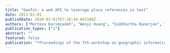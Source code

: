 ```yaml
---
title: "GeoTxt: a web API to leverage place references in text"
date: 2013-01-01
publishDate: 2020-02-01T07:10:44.063108Z
authors: ["Morteza Karimzadeh", "Wenyi Huang", "Siddhartha Banerjee", "Jan Oliver Wallgrün", "Frank Hardisty", "Scott Pezanowski", "Prasenjit Mitra", "Alan M MacEachren"]
publication_types: ["1"]
abstract: ""
featured: false
publication: "*Proceedings of the 7th workshop on geographic information retrieval*"
---
```


